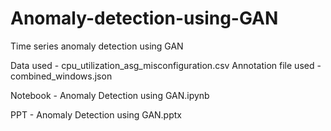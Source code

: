 # Anomaly-detection-using-GAN
Time series anomaly detection using GAN

Data used - cpu_utilization_asg_misconfiguration.csv
Annotation file used - combined_windows.json

Notebook - Anomaly Detection using GAN.ipynb

PPT - Anomaly Detection using GAN.pptx
